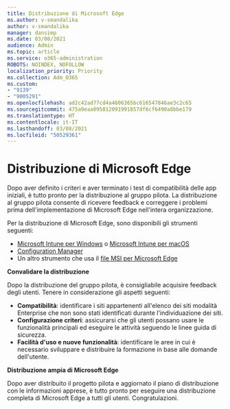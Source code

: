 ```yaml
---
title: Distribuzione di Microsoft Edge
ms.author: v-smandalika
author: v-smandalika
manager: dansimp
ms.date: 03/08/2021
audience: Admin
ms.topic: article
ms.service: o365-administration
ROBOTS: NOINDEX, NOFOLLOW
localization_priority: Priority
ms.collection: Adm_O365
ms.custom:
- "9139"
- "9005291"
ms.openlocfilehash: ad2c42ad77cd4a4606365bc616547846ae3c2c65
ms.sourcegitcommit: 475a9eaa095812091991857df6cf6490a8bbe179
ms.translationtype: HT
ms.contentlocale: it-IT
ms.lasthandoff: 03/08/2021
ms.locfileid: "50529361"
---
```

# <a name="deploy-microsoft-edge"></a>Distribuzione di Microsoft Edge

Dopo aver definito i criteri e aver terminato i test di compatibilità delle app iniziali, è tutto pronto per la distribuzione al gruppo pilota. La distribuzione al gruppo pilota consente di ricevere feedback e correggere i problemi prima dell'implementazione di Microsoft Edge nell'intera organizzazione.

Per la distribuzione di Microsoft Edge, sono disponibili gli strumenti seguenti:

- [Microsoft Intune per Windows](https://docs.microsoft.com/mem/intune/apps/apps-windows-edge) o [Microsoft Intune per macOS](https://docs.microsoft.com/mem/intune/apps/apps-edge-macos)
- [Configuration Manager](https://docs.microsoft.com/DeployEdge/deploy-edge-with-configuration-manager)
- Un altro strumento che usa il [file MSI per Microsoft Edge](https://www.microsoft.com/edge/business/download)

**Convalidare la distribuzione**

Dopo la distribuzione del gruppo pilota, è consigliabile acquisire feedback degli utenti. Tenere in considerazione gli aspetti seguenti:
- **Compatibilità**: identificare i siti appartenenti all'elenco dei siti modalità Enterprise che non sono stati identificati durante l'individuazione dei siti.
- **Configurazione criteri**: assicurarsi che gli utenti possano usare le funzionalità principali ed eseguire le attività seguendo le linee guida di sicurezza.
- **Facilità d'uso e nuove funzionalità**: identificare le aree in cui è necessario sviluppare e distribuire la formazione in base alle domande dell'utente.

**Distribuzione ampia di Microsoft Edge**

Dopo aver distribuito il progetto pilota e aggiornato il piano di distribuzione con le informazioni apprese, è tutto pronto per eseguire una distribuzione completa di Microsoft Edge a tutti gli utenti. Congratulazioni.

